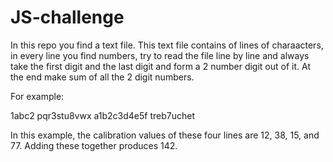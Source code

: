 # JS-challenge

In this repo you find a text file. This text file contains of lines of charaacters, in every line you find numbers, try to read the file line by line and always take the first digit and the last digit and form a 2 number digit out of it. At the end make sum of all the 2 digit numbers.

For example:

1abc2
pqr3stu8vwx
a1b2c3d4e5f
treb7uchet

In this example, the calibration values of these four lines are 12, 38, 15, and 77. Adding these together produces 142.
